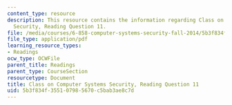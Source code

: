 ```yaml
---
content_type: resource
description: This resource contains the information regarding Class on Computer Systems
  Security, Reading Question 11.
file: /media/courses/6-858-computer-systems-security-fall-2014/5b3f834f355107985670c5bab3ae8c7d_MIT6_858F14_Reading11.pdf
file_type: application/pdf
learning_resource_types:
- Readings
ocw_type: OCWFile
parent_title: Readings
parent_type: CourseSection
resourcetype: Document
title: Class on Computer Systems Security, Reading Question 11
uid: 5b3f834f-3551-0798-5670-c5bab3ae8c7d
---
```

